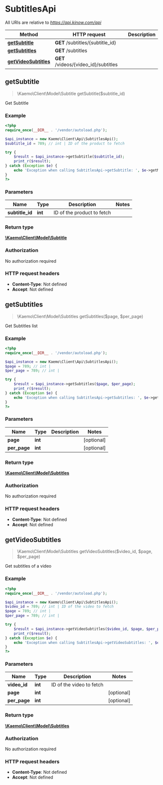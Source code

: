# SubtitlesApi

All URIs are relative to *https://api.kinow.com/api*

Method | HTTP request | Description
------------- | ------------- | -------------
[**getSubtitle**](#getSubtitle) | **GET** /subtitles/{subtitle_id} | 
[**getSubtitles**](#getSubtitles) | **GET** /subtitles | 
[**getVideoSubtitles**](#getVideoSubtitles) | **GET** /videos/{video_id}/subtitles | 


## **getSubtitle**
> \Kaemo\Client\Model\Subtitle getSubtitle($subtitle_id)



Get Subtitle

### Example
```php
<?php
require_once(__DIR__ . '/vendor/autoload.php');

$api_instance = new Kaemo\Client\Api\SubtitlesApi();
$subtitle_id = 789; // int | ID of the product to fetch

try {
    $result = $api_instance->getSubtitle($subtitle_id);
    print_r($result);
} catch (Exception $e) {
    echo 'Exception when calling SubtitlesApi->getSubtitle: ', $e->getMessage(), PHP_EOL;
}
?>
```

### Parameters

Name | Type | Description  | Notes
------------- | ------------- | ------------- | -------------
 **subtitle_id** | **int**| ID of the product to fetch |

### Return type

[**\Kaemo\Client\Model\Subtitle**](#Subtitle)

### Authorization

No authorization required

### HTTP request headers

 - **Content-Type**: Not defined
 - **Accept**: Not defined

## **getSubtitles**
> \Kaemo\Client\Model\Subtitles getSubtitles($page, $per_page)



Get Subtitles list

### Example
```php
<?php
require_once(__DIR__ . '/vendor/autoload.php');

$api_instance = new Kaemo\Client\Api\SubtitlesApi();
$page = 789; // int | 
$per_page = 789; // int | 

try {
    $result = $api_instance->getSubtitles($page, $per_page);
    print_r($result);
} catch (Exception $e) {
    echo 'Exception when calling SubtitlesApi->getSubtitles: ', $e->getMessage(), PHP_EOL;
}
?>
```

### Parameters

Name | Type | Description  | Notes
------------- | ------------- | ------------- | -------------
 **page** | **int**|  | [optional]
 **per_page** | **int**|  | [optional]

### Return type

[**\Kaemo\Client\Model\Subtitles**](#Subtitles)

### Authorization

No authorization required

### HTTP request headers

 - **Content-Type**: Not defined
 - **Accept**: Not defined

## **getVideoSubtitles**
> \Kaemo\Client\Model\Subtitles getVideoSubtitles($video_id, $page, $per_page)



Get subtitles of a video

### Example
```php
<?php
require_once(__DIR__ . '/vendor/autoload.php');

$api_instance = new Kaemo\Client\Api\SubtitlesApi();
$video_id = 789; // int | ID of the video to fetch
$page = 789; // int | 
$per_page = 789; // int | 

try {
    $result = $api_instance->getVideoSubtitles($video_id, $page, $per_page);
    print_r($result);
} catch (Exception $e) {
    echo 'Exception when calling SubtitlesApi->getVideoSubtitles: ', $e->getMessage(), PHP_EOL;
}
?>
```

### Parameters

Name | Type | Description  | Notes
------------- | ------------- | ------------- | -------------
 **video_id** | **int**| ID of the video to fetch |
 **page** | **int**|  | [optional]
 **per_page** | **int**|  | [optional]

### Return type

[**\Kaemo\Client\Model\Subtitles**](#Subtitles)

### Authorization

No authorization required

### HTTP request headers

 - **Content-Type**: Not defined
 - **Accept**: Not defined


